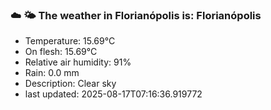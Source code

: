 ### ☁️ 🌤️  The weather in Florianópolis is: Florianópolis

- Temperature: 15.69°C
- On flesh: 15.69°C
- Relative air humidity: 91%
- Rain: 0.0 mm
- Description: Clear sky
- last updated: 2025-08-17T07:16:36.919772
